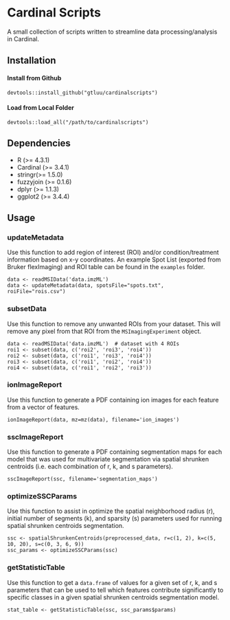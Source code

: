 # Cardinal Scripts

A small collection of scripts written to streamline data processing/analysis in Cardinal.

## Installation
#### Install from Github
```
devtools::install_github("gtluu/cardinalscripts")
```

#### Load from Local Folder
```
devtools::load_all("/path/to/cardinalscripts")
```

## Dependencies
- R (>= 4.3.1)
- Cardinal (>= 3.4.1)
- stringr(>= 1.5.0)
- fuzzyjoin (>= 0.1.6)
- dplyr (>= 1.1.3)
- ggplot2 (>= 3.4.4)

## Usage

### updateMetadata

Use this function to add region of interest (ROI) and/or condition/treatment information based on x-y coordinates. An example Spot List (exported from Bruker flexImaging) and ROI table can be found in the ```examples``` folder.

```
data <- readMSIData('data.imzML')
data <- updateMetadata(data, spotsFile="spots.txt", roiFile="rois.csv")
```

### subsetData

Use this function to remove any unwanted ROIs from your dataset. This will remove any pixel from that ROI from the ```MSImagingExperiment``` object.

```
data <- readMSIData('data.imzML')  # dataset with 4 ROIs
roi1 <- subset(data, c('roi2', 'roi3', 'roi4'))
roi2 <- subset(data, c('roi1', 'roi3', 'roi4'))
roi3 <- subset(data, c('roi1', 'roi2', 'roi4'))
roi4 <- subset(data, c('roi1', 'roi2', 'roi3'))
```

### ionImageReport

Use this function to generate a PDF containing ion images for each feature from a vector of features.

```
ionImageReport(data, mz=mz(data), filename='ion_images')
```

### sscImageReport

Use this function to generate a PDF containing segmentation maps for each model that was used for multivariate segmentation via spatial shrunken centroids (i.e. each combination of r, k, and s parameters).

```
sscImageReport(ssc, filename='segmentation_maps')
```

### optimizeSSCParams

Use this function to assist in optimize the spatial neighborhood radius (r), initial number of segments (k), and sparsity (s) parameters used for running spatial shrunken centroids segmentation.

```
ssc <- spatialShrunkenCentroids(preprocessed_data, r=c(1, 2), k=c(5, 10, 20), s=c(0, 3, 6, 9))
ssc_params <- optimizeSSCParams(ssc)
```

### getStatisticTable

Use this function to get a ```data.frame``` of values for a given set of r, k, and s parameters that can be used to tell which features contribute significantly to specific classes in a given spatial shrunken centroids segmentation model.

```
stat_table <- getStatisticTable(ssc, ssc_params$params)
```

